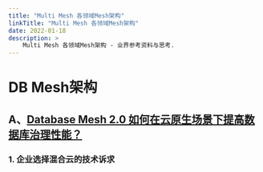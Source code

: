 ```yaml
---
title: "Multi Mesh 各领域Mesh架构"
linkTitle: "Multi Mesh 各领域Mesh架构"
date: 2022-01-18
description: >
    Multi Mesh 各领域Mesh架构 - 业界参考资料与思考.
---
```


# DB Mesh架构

## A、[Database Mesh 2.0 如何在云原生场景下提高数据库治理性能？](https://www.infoq.cn/article/6T0SKldyjbU2ecDcujGW)

### 1. 企业选择混合云的技术诉求
